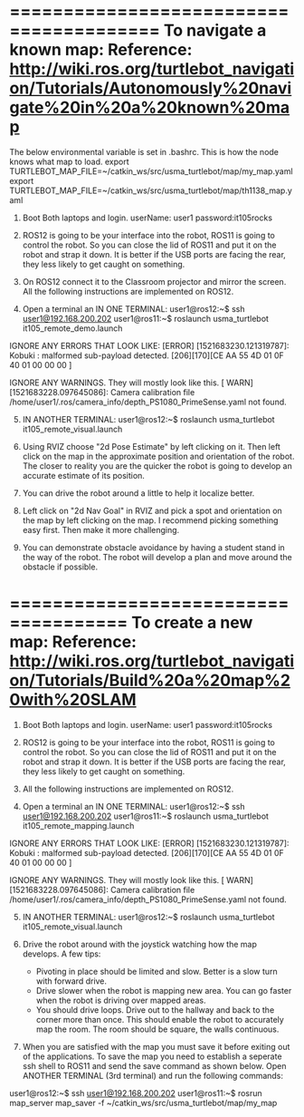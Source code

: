 ========================================
To navigate a known map:
Reference: http://wiki.ros.org/turtlebot_navigation/Tutorials/Autonomously%20navigate%20in%20a%20known%20map
========================================

The below environmental variable is set in .bashrc. This is how the node knows what map to load.
export TURTLEBOT_MAP_FILE=~/catkin_ws/src/usma_turtlebot/map/my_map.yaml
export TURTLEBOT_MAP_FILE=~/catkin_ws/src/usma_turtlebot/map/th1138_map.yaml

1. Boot Both laptops and login.
userName: user1
password:it105rocks


2. ROS12 is going to be your interface into the robot, ROS11 is going to control 
the robot. So you can close the lid of ROS11 and put it on the robot and strap it 
down. It is better if the USB ports are facing the rear, they less likely to get 
caught on something.


3. On ROS12 connect it to the Classroom projector and mirror the screen. All the 
following instructions are implemented on ROS12.


4. Open a terminal an IN ONE TERMINAL:
user1@ros12:~$ ssh user1@192.168.200.202
user1@ros11:~$ roslaunch usma_turtlebot it105_remote_demo.launch 

IGNORE ANY ERRORS THAT LOOK LIKE:
[ERROR] [1521683230.121319787]: Kobuki : malformed sub-payload detected. [206][170][CE AA 55 4D 01 0F 40 01 00 00 00 ]

IGNORE ANY WARNINGS. They will mostly look like this.
[ WARN] [1521683228.097645086]: Camera calibration file /home/user1/.ros/camera_info/depth_PS1080_PrimeSense.yaml not found.


5. IN ANOTHER TERMINAL:
user1@ros12:~$ roslaunch usma_turtlebot it105_remote_visual.launch 


6. Using RVIZ choose "2d Pose Estimate" by left clicking on it. Then left click on the map
in the approximate position and orientation of the robot. The closer to reality you are
the quicker the robot is going to develop an accurate estimate of its position.


7. You can drive the robot around a little to help it localize better.


8. Left click on "2d Nav Goal" in RVIZ and pick a spot and orientation on the map by
left clicking on the map. I recommend picking something easy first. Then make it more
challenging.


9. You can demonstrate obstacle avoidance by having a student stand in the way of the robot. The
robot will develop a plan and move around the obstacle if possible.

=====================================
To create a new map:
Reference: http://wiki.ros.org/turtlebot_navigation/Tutorials/Build%20a%20map%20with%20SLAM
=====================================
1. Boot Both laptops and login.
userName: user1
password:it105rocks


2. ROS12 is going to be your interface into the robot, ROS11 is going to control 
the robot. So you can close the lid of ROS11 and put it on the robot and strap it 
down. It is better if the USB ports are facing the rear, they less likely to get 
caught on something.


3. All the following instructions are implemented on ROS12.


4. Open a terminal an IN ONE TERMINAL:
user1@ros12:~$ ssh user1@192.168.200.202
user1@ros11:~$ roslaunch usma_turtlebot it105_remote_mapping.launch 

IGNORE ANY ERRORS THAT LOOK LIKE:
[ERROR] [1521683230.121319787]: Kobuki : malformed sub-payload detected. [206][170][CE AA 55 4D 01 0F 40 01 00 00 00 ]

IGNORE ANY WARNINGS. They will mostly look like this.
[ WARN] [1521683228.097645086]: Camera calibration file /home/user1/.ros/camera_info/depth_PS1080_PrimeSense.yaml not found.


5. IN ANOTHER TERMINAL:
user1@ros12:~$ roslaunch usma_turtlebot it105_remote_visual.launch 


6. Drive the robot around with the joystick watching how the map develops. A few tips:
    - Pivoting in place should be limited and slow. Better is a slow turn with forward
        drive.
    - Drive slower when the robot is mapping new area. You can go faster when the robot
        is driving over mapped areas.
    - You should drive loops. Drive out to the hallway and back to the corner more than
        once. This should enable the robot to accurately map the room. The room should
        be square, the walls continuous. 
        
7. When you are satisfied with the map you must save it before exiting out of the applications. 
To save the map you need to establish a seperate ssh shell to ROS11 and send the save command as
shown below. Open ANOTHER TERMINAL (3rd terminal) and run the following commands:

user1@ros12:~$ ssh user1@192.168.200.202
user1@ros11:~$ rosrun map_server map_saver -f ~/catkin_ws/src/usma_turtlebot/map/my_map
    

